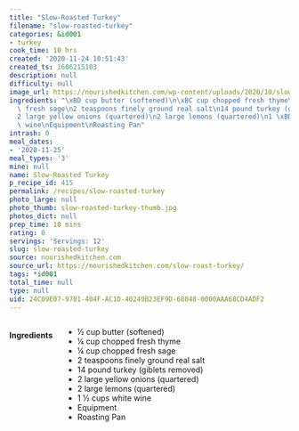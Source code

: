 ```yaml
---
title: "Slow-Roasted Turkey"
filename: "slow-roasted-turkey"
categories: &id001
- turkey
cook_time: 10 hrs
created: '2020-11-24 10:51:43'
created_ts: 1606215103
description: null
difficulty: null
image_url: https://nourishedkitchen.com/wp-content/uploads/2020/10/slow-roasted-turkey-post-768x960.jpg
ingredients: "\xBD cup butter (softened)\n\xBC cup chopped fresh thyme\n\xBC cup chopped\
  \ fresh sage\n2 teaspoons finely ground real salt\n14 pound turkey (giblets removed)\n\
  2 large yellow onions (quartered)\n2 large lemons (quartered)\n1 \xBD cups white\
  \ wine\nEquipment\nRoasting Pan"
intrash: 0
meal_dates:
- '2020-11-25'
meal_types: '3'
mine: null
name: Slow-Roasted Turkey
p_recipe_id: 415
permalink: /recipes/slow-roasted-turkey
photo_large: null
photo_thumb: slow-roasted-turkey-thumb.jpg
photos_dict: null
prep_time: 10 mins
rating: 0
servings: 'Servings: 12'
slug: slow-roasted-turkey
source: nourishedkitchen.com
source_url: https://nourishedkitchen.com/slow-roast-turkey/
tags: *id001
total_time: null
type: null
uid: 24C09E07-9701-404F-AC1D-40249B23EF9D-68048-0000AAA68CD4ADF2
---
```

<div class="large-8 medium-7 columns" id="writeup">	</div><!-- #writeup -->
</div><!-- #row-one -->
<div class="row" id="row-two">	<div class="medium-4 small-5 columns" id="ingredients"><h4>Ingredients</h4><div class="box box-ingredients content"><ul>
<li>½ cup butter (softened)</li>
<li>¼ cup chopped fresh thyme</li>
<li>¼ cup chopped fresh sage</li>
<li>2 teaspoons finely ground real salt</li>
<li>14 pound turkey (giblets removed)</li>
<li>2 large yellow onions (quartered)</li>
<li>2 large lemons (quartered)</li>
<li>1 ½ cups white wine</li>
<li>Equipment</li>
<li>Roasting Pan</li>
</ul>
</div>	</div>	<div class="medium-6 small-7 columns" id="directions">	</div>